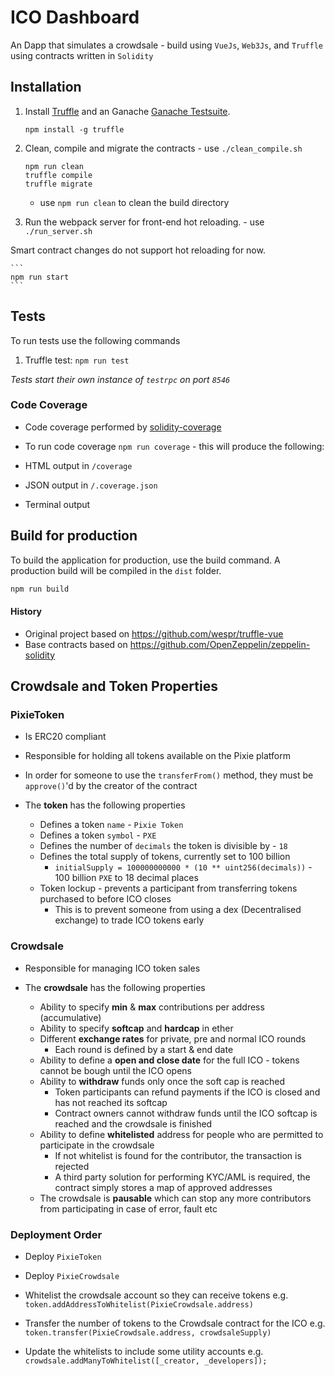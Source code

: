 # ICO Dashboard

An Dapp that simulates a crowdsale - build using `VueJs`, `Web3Js`, and `Truffle` using contracts written in `Solidity` 


## Installation

1. Install [Truffle](http://truffleframework.com) and an Ganache [Ganache Testsuite](https://github.com/trufflesuite/ganache).
	```
	npm install -g truffle
	```

2. Clean, compile and migrate the contracts - use `./clean_compile.sh` 
	```
	npm run clean
	truffle compile
	truffle migrate
	```
	* use `npm run clean` to clean the build directory

3. Run the webpack server for front-end hot reloading. - use `./run_server.sh`

 Smart contract changes do not support hot reloading for now.
	
	```
	npm run start
	```
    
## Tests
To run tests use the following commands

1. Truffle test: `npm run test`

*Tests start their own instance of `testrpc` on port `8546`*

### Code Coverage

* Code coverage performed by [solidity-coverage](https://github.com/sc-forks/solidity-coverage)

* To run code coverage `npm run coverage` - this will produce the following:
 * HTML output in `/coverage`
 * JSON output in `/.coverage.json`
 * Terminal output

## Build for production

To build the application for production, use the build command. A production build will be compiled in the `dist` folder.
```bash
npm run build
```

#### History

* Original project based on https://github.com/wespr/truffle-vue
* Base contracts based on https://github.com/OpenZeppelin/zeppelin-solidity

## Crowdsale and Token Properties

### PixieToken

* Is ERC20 compliant
* Responsible for holding all tokens available on the Pixie platform
* In order for someone to use the `transferFrom()` method, they must be `approve()`'d by the creator of the contract 

* The **token** has the following properties
  * Defines a token `name` - `Pixie Token`
  * Defines a token `symbol` - `PXE`
  * Defines the number of `decimals` the token is divisible by - `18`
  * Defines the total supply of tokens, currently set to 100 billion
    * `initialSupply = 100000000000 * (10 ** uint256(decimals))` - 100 billion `PXE` to 18 decimal places
  * Token lockup - prevents a participant from transferring tokens purchased to before ICO closes
    * This is to prevent someone from using a dex (Decentralised exchange) to trade ICO tokens early 

### Crowdsale

* Responsible for managing ICO token sales

* The **crowdsale** has the following properties
  * Ability to specify **min** & **max** contributions per address (accumulative)
  * Ability to specify **softcap** and **hardcap** in ether
  * Different **exchange rates** for private, pre and normal ICO rounds
    * Each round is defined by a start & end date
  * Ability to define a **open and close date** for the full ICO - tokens cannot be bough until the ICO opens
  * Ability to **withdraw** funds only once the soft cap is reached
    * Token participants can refund payments if the ICO is closed and has not reached its softcap
    * Contract owners cannot withdraw funds until the ICO softcap is reached and the crowdsale is finished
  * Ability to define **whitelisted** address for people who are permitted to participate in the crowdsale
    * If not whitelist is found for the contributor, the transaction is rejected
    * A third party solution for performing KYC/AML is required, the contract simply stores a map of approved addresses
  * The crowdsale is **pausable** which can stop any more contributors from participating in case of error, fault etc

### Deployment Order

* Deploy `PixieToken`

* Deploy `PixieCrowdsale`

* Whitelist the crowdsale account so they can receive tokens
  e.g. `token.addAddressToWhitelist(PixieCrowdsale.address)`
  
* Transfer the number of tokens to the Crowdsale contract for the ICO
  e.g. `token.transfer(PixieCrowdsale.address, crowdsaleSupply)`

* Update the whitelists to include some utility accounts
  e.g. `crowdsale.addManyToWhitelist([_creator, _developers]);`



